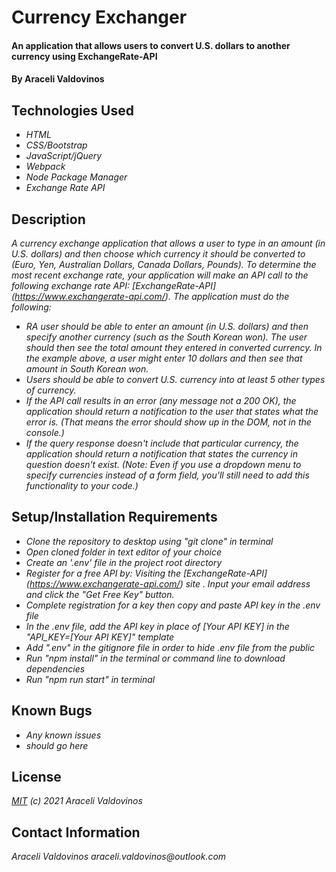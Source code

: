 # Currency Exchanger

#### An application that allows users to convert U.S. dollars to another currency using ExchangeRate-API

#### By Araceli Valdovinos

## Technologies Used

* _HTML_
* _CSS/Bootstrap_
* _JavaScript/jQuery_
* _Webpack_
* _Node Package Manager_
* _Exchange Rate API_

## Description
_A currency exchange application that allows a user to type in an amount (in U.S. dollars) and then choose which currency it should be converted to (Euro, Yen, Australian Dollars, Canada Dollars, Pounds). To determine the most recent exchange rate, your application will make an API call to the following exchange rate API: [ExchangeRate-API] (https://www.exchangerate-api.com/). The application must do the following:_
* _RA user should be able to enter an amount (in U.S. dollars) and then specify another currency (such as the South Korean won). The user should then see the total amount they entered in converted currency. In the example above, a user might enter 10 dollars and then see that amount in South Korean won._
* _Users should be able to convert U.S. currency into at least 5 other types of currency._
* _If the API call results in an error (any message not a 200 OK), the application should return a notification to the user that states what the error is. (That means the error should show up in the DOM, not in the console.)_
* _If the query response doesn't include that particular currency, the application should return a notification that states the currency in question doesn't exist. (Note: Even if you use a dropdown menu to specify currencies instead of a form field, you'll still need to add this functionality to your code.)_


## Setup/Installation Requirements

* _Clone the repository to desktop using "git clone" in terminal_
* _Open cloned folder in text editor of your choice_
* _Create an '.env' file in the project root directory_
* _Register for a free API by: Visiting the [ExchangeRate-API] (https://www.exchangerate-api.com/) site . Input your email address and click the "Get Free Key" button._
* _Complete registration for a key then copy and paste API key in the .env file_
* _In the .env file, add the API key in place of  [Your API KEY] in the "API_KEY=[Your API KEY]" template_
* _Add ".env" in the gitignore file in order to hide .env file from the public_
* _Run "npm install" in the terminal or command line to download dependencies_
* _Run "npm run start" in terminal_

## Known Bugs

* _Any known issues_
* _should go here_

## License
_[MIT](https://opensource.org/licenses/MIT) (c) 2021 Araceli Valdovinos_


## Contact Information
_Araceli Valdovinos araceli.valdovinos@outlook.com_
